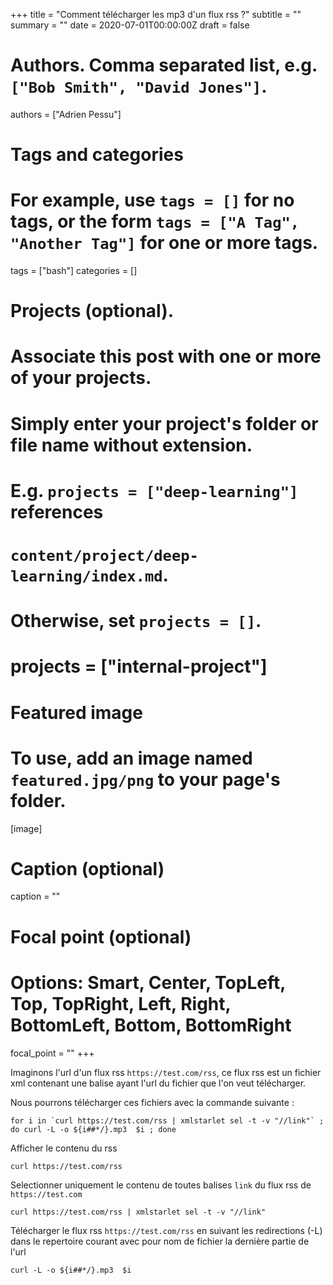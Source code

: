 +++
title = "Comment télécharger les mp3 d'un flux rss ?"
subtitle = ""
summary = ""
date = 2020-07-01T00:00:00Z
draft = false

# Authors. Comma separated list, e.g. `["Bob Smith", "David Jones"]`.
authors = ["Adrien Pessu"]

# Tags and categories
# For example, use `tags = []` for no tags, or the form `tags = ["A Tag", "Another Tag"]` for one or more tags.
tags = ["bash"]
categories = []

# Projects (optional).
#   Associate this post with one or more of your projects.
#   Simply enter your project's folder or file name without extension.
#   E.g. `projects = ["deep-learning"]` references 
#   `content/project/deep-learning/index.md`.
#   Otherwise, set `projects = []`.
# projects = ["internal-project"]

# Featured image
# To use, add an image named `featured.jpg/png` to your page's folder. 
[image]
  # Caption (optional)
  caption = ""

  # Focal point (optional)
  # Options: Smart, Center, TopLeft, Top, TopRight, Left, Right, BottomLeft, Bottom, BottomRight
  focal_point = ""
+++

Imaginons l'url d'un flux rss `https://test.com/rss`, ce flux rss est un fichier xml contenant une balise ayant l'url du fichier que l'on veut télécharger.

Nous pourrons télécharger ces fichiers avec la commande suivante : 
```
for i in `curl https://test.com/rss | xmlstarlet sel -t -v "//link"` ; do curl -L -o ${i##*/}.mp3  $i ; done
```

Afficher le contenu du rss
```
curl https://test.com/rss 
```

Selectionner uniquement le contenu de toutes balises `link` du flux rss de `https://test.com`

```
curl https://test.com/rss | xmlstarlet sel -t -v "//link"
```

Télécharger le flux rss `https://test.com/rss` en suivant les redirections (-L) dans le repertoire courant avec pour nom de fichier la dernière partie de l'url

```
curl -L -o ${i##*/}.mp3  $i
```

